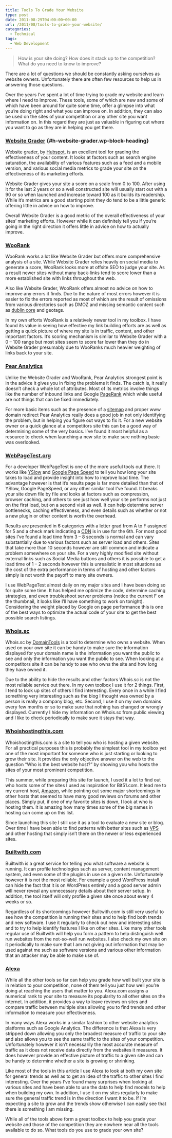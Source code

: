 ```yaml
---
title: Tools To Grade Your Website
type: post
date: 2011-08-29T04:00:00+00:00
url: /2011/08/tools-to-grade-your-website/
categories:
  - Technical
tags:
  - Web Development
---
```


> How is your site doing? How does it stack up to the competition? What do you need to know to improve?

There are a lot of questions we should be constantly asking ourselves as website owners. Unfortunately there are often few resources to help us in answering those questions.

Over the years I’ve spent a lot of time trying to grade my website and learn where I need to improve. These tools, some of which are new and some of which have been around for quite some time, offer a glimpse into what you’re doing right and what you can improve on. In addition, they can also be used on the sites of your competition or any other site you want information on. In this regard they are just as valuable in figuring out where you want to go as they are in helping you get there.

### [Website Grader](http://websitegrader.com/ "Website Grader") {#h-website-grader.wp-block-heading}

Website grader, by [Hubspot](http://www.hubspot.com/ "Hubspot"), is an excellent tool for grading the effectiveness of your content. It looks at factors such as search engine saturation, the availability of various features such as a feed and a mobile version, and various social media metrics to grade your site on the effectiveness of its marketing efforts.

Website Grader gives your site a score on a scale from 0 to 100. After using it for the last 2 years or so a well constructed site will usually start out with a 90 or so when launched and increase toward 100 as it builds its readership. While it’s metrics are a good starting point they do tend to be a little generic offering little in advice on how to improve.

Overall Website Grader is a good metric of the overall effectiveness of your sites’ marketing efforts. However while it can definitely tell you if you’re going in the right direction it offers little in advice on how to actually improve.

### [WooRank](http://www.woorank.com/ "WooRank.com")

WooRank works a lot like Website Grader but offers more comprehensive analysis of a site. While Website Grader relies heavily on social media to generate a score, WooRank looks more at offsite SEO to judge your site. As a result newer sites without many back-links tend to score lower than a more established site with links throughout the web.

Also like Website Grader, WooRank offers almost no advice on how to improve any errors it finds. Due to the nature of most errors however it is easier to fix the errors reported as most of which are the result of omissions from various directories such as DMOZ and missing semantic content such as [dublin core](http://dublincore.org/ "Dublin Core Metadata Initiative") and geotags.

In my own efforts WooRank is a relatively newer tool in my toolbox. I have found its value in seeing how effective my link building efforts are as well as getting a quick picture of where my site is in traffic, content, and other important factors. It’s scoring mechanism is similar to Website Grader with a 0 – 100 range but most sites seem to score far lower than they do in Website Grader presumably due to WooRanks much heavier weighting of links back to your site.

### [Pear Analytics](http://www.pearanalytics.com/ "Pear Analytics")

Unlike the Website Grader and WooRank, Pear Analytics strongest point is in the advice it gives you in fixing the problems it finds. The catch is, it really doesn’t check a whole lot of attributes. Most of its metrics involve things like the number of inbound links and Google [PageRank](http://en.wikipedia.org/wiki/PageRank "PageRank on Wikipedia") which while useful are not things that can be fixed immediately.

For more basic items such as the presence of a  <a title="Site map on Wikipedia" href="http://en.wikipedia.org/wiki/Site_map" target="_blank" rel="noopener noreferrer">sitemap</a> and proper www domain redirect Pear Analytics really does a good job in not only identifying the problem, but in helping you figure out ways to fix it. For a new website owner or a quick glance at a competitors site this can be a good way of determining some of the very basics. I’ve found it most helpful as a resource to check when launching a new site to make sure nothing basic was overlooked.

### [WebPageTest.org](http://www.webpagetest.org/ "WebPageTest.org")

For a developer WebPageTest is one of the more useful tools out there. It works like [YSlow](http://developer.yahoo.com/yslow/ "Yahoo YSlow") and [Google Page Speed](http://code.google.com/speed/page-speed/ "Google Page Speed Homepage") to tell you how long your site takes to load and provide insight into how to improve load time. The advantage however is that it’s results page is far more detailed than that of YSlow, Google PageSpeed, or any other similar tool I’ve found. It breaks your site down file by file and looks at factors such as compression, browser caching, and others to see just how well your site performs not just on the first load, but on a second visit as well. It can help determine server bottlenecks, caching effectiveness, and even details such as whether or not a new plugin or other content is worth the overhead.

Results are presented in 6 categories with a letter grad from A to F assigned for 5 and a check mark indicating a [CDN](http://en.wikipedia.org/wiki/Content_delivery_network "Content Delivery Network on Wikipedia") is in use for the 6th. For most good sites I’ve found a load time from 3 – 8 seconds is normal and can vary substantially due to various factors such as server load and others. Sites that take more than 10 seconds however are still common and indicate a problem somewhere on your site. For a very highly modified site without external links such as Social Media buttons and others it is possible to get a load time of 1 – 2 seconds however this is unrealistic in most situations as the cost of the extra performance in terms of hosting and other factors simply is not worth the payoff to many site owners.

I use WebPageTest almost daily on my major sites and I have been doing so for quite some time. It has helped me optimize the code, determine caching strategies, and even troubleshoot server problems (notice the current F on the thumbnail, it looks like I’ll have something to work on tonight). Considering the weight placed by Google on page performance this is one of the best ways to optimize the actual code of your site to get the best possible search listings.

### [Whois.sc](https://whois.domaintools.com/)

Whois.sc by [DomainTools](https://www.domaintools.com/) is a tool to determine who owns a website. When used on your own site it can be handy to make sure the information displayed for your domain name is the information you want the public to see and only the information you want the public to see. When looking at a competitors site it can be handy to see who owns the site and how long they have owned it.

Due to the ability to hide the results and other factors Whois.sc is not the most reliable service out there. In my own toolbox I use it for 2 things. First, I tend to look up sites of others I find interesting. Every once in a while I find something very interesting such as the blog I thought was owned by a person is really a company blog, etc. Second, I use it on my own domains every few months or so to make sure that nothing has changed or wrongly displayed. Currently I hide my information on Whois.sc from public viewing and I like to check periodically to make sure it stays that way.

### [Whoishostingthis.com](http://www.whoishostingthis.com/ "Whoishostingthis.com")

Whoishostingthis.com is a site to tell you who is hosting a given website. For all practical purposes this is probably the simplest tool in my toolbox yet one of the most important for someone who is just starting or looking to grow their site. It provides the only objective answer on the web to the question “Who is the best website host?” by showing you who hosts the sites of your most prominent competition.

This summer, while preparing this site for launch, I used it a lot to find out who hosts some of the sites I used as inspiration for Bit51.com. It lead me to my current host, [Amazon](http://aws.amazon.com/ "Amazon Web Services"), while pointing out some major shortcomings in other hosts that seemed to have many good reviews on forums and other places. Simply put, if one of my favorite sites is down, I look at who is hosting them. It is amazing how many times some of the big names in hosting can come up on this list.

Since launching this site I still use it as a tool to evaluate a new site or blog. Over time I have been able to find patterns with better sites such as [VPS](http://en.wikipedia.org/wiki/Virtual_private_server "Virtual Private Server on Wikipedia") and other hosting that simply isn’t there on the newer or less experienced sites.

### [Builtwith.com](http://builtwith.com/ "builtwith")

Builtwith is a great service for telling you what software a website is running. It can profile technologies such as server, content management system, and even some of the plugins in use on a given site. Unfortunately however it is not the most reliable. For example a good WordPress install can hide the fact that it is on WordPress entirely and a good server admin will never reveal any unnecessary details about their server setup. In addition, the tool itself will only profile a given site once about every 4 weeks or so.

Regardless of its shortcomings however Builtwith.com is still very useful to see how the competition is running their sites and to help find both trends and new software. I use it regularly to check out new and interesting sites and to try to help identify features I like on other sites. Like many other tools regular use of Builtwith will help you form a pattern to help distinguish well run websites from the not-so-well run websites. I also check my own site on it periodically to make sure that I am not giving out information that may be used against me such as software versions and various other information that an attacker may be able to make use of.

### [Alexa](http://www.alexa.com/ "Alexa")

While all the other tools so far can help you grade how well built your site is in relation to your competition, none of them tell you just how well you’re doing at reaching the users that matter to you. Alexa.com assigns a numerical rank to your site to measure its popularity to all other sites on the internet. In addition, it provides a way to leave reviews on sites and compare traffic between multiple sites allowing you to find trends and other information to measure your effectiveness.

In many ways Alexa works in a similar fashion to other website analytics platforms such as Google Analytics. The difference is that Alexa is very stripped down allowing you only the broadest measure of traffic to your site and also allows you to see the same traffic to the sites of your competition. Unfortunately however it isn’t necessarily the most accurate measure of traffic as it does not receive data directly from the websites it measures. It does however provide an effective picture of traffic to a given site and can be handy to determine whether a site is growing or shrinking.

Like most of the tools in this article I use Alexa to look at both my own site for general trends as well as to get an idea of the traffic to other sites I find interesting. Over the years I’ve found many surprises when looking at various sites and have been able to use the data to help find models to help when building my own. In addition, I use it on my sites regularly to make sure the general traffic trend is in the direction I want it to be. If I’m expecting a site to grow and the trends show otherwise I can easily see that there is something I am missing.

While all of the tools above form a great toolbox to help you grade your website and those of the competition they are nowhere near all the tools available to do so. What tools do you use to grade your own site?